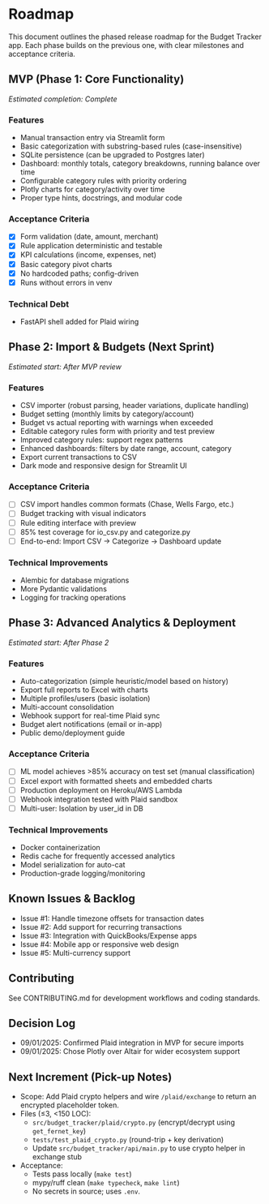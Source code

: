 # Roadmap

This document outlines the phased release roadmap for the Budget Tracker app. Each phase builds on the previous one, with clear milestones and acceptance criteria.

## MVP (Phase 1: Core Functionality)

*Estimated completion: Complete*

### Features
- Manual transaction entry via Streamlit form
- Basic categorization with substring-based rules (case-insensitive)
- SQLite persistence (can be upgraded to Postgres later)
- Dashboard: monthly totals, category breakdowns, running balance over time
- Configurable category rules with priority ordering
- Plotly charts for category/activity over time
- Proper type hints, docstrings, and modular code

### Acceptance Criteria
- [x] Form validation (date, amount, merchant)
- [x] Rule application deterministic and testable
- [x] KPI calculations (income, expenses, net)
- [x] Basic category pivot charts
- [x] No hardcoded paths; config-driven
- [x] Runs without errors in venv

### Technical Debt
- FastAPI shell added for Plaid wiring

## Phase 2: Import & Budgets (Next Sprint)

*Estimated start: After MVP review*

### Features
- CSV importer (robust parsing, header variations, duplicate handling)
- Budget setting (monthly limits by category/account)
- Budget vs actual reporting with warnings when exceeded
- Editable category rules form with priority and test preview
- Improved category rules: support regex patterns
- Enhanced dashboards: filters by date range, account, category
- Export current transactions to CSV
- Dark mode and responsive design for Streamlit UI

### Acceptance Criteria
- [ ] CSV import handles common formats (Chase, Wells Fargo, etc.)
- [ ] Budget tracking with visual indicators
- [ ] Rule editing interface with preview
- [ ] 85% test coverage for io_csv.py and categorize.py
- [ ] End-to-end: Import CSV → Categorize → Dashboard update

### Technical Improvements
- Alembic for database migrations
- More Pydantic validations
- Logging for tracking operations

## Phase 3: Advanced Analytics & Deployment

*Estimated start: After Phase 2*

### Features
- Auto-categorization (simple heuristic/model based on history)
- Export full reports to Excel with charts
- Multiple profiles/users (basic isolation)
- Multi-account consolidation
- Webhook support for real-time Plaid sync
- Budget alert notifications (email or in-app)
- Public demo/deployment guide

### Acceptance Criteria
- [ ] ML model achieves >85% accuracy on test set (manual classification)
- [ ] Excel export with formatted sheets and embedded charts
- [ ] Production deployment on Heroku/AWS Lambda
- [ ] Webhook integration tested with Plaid sandbox
- [ ] Multi-user: Isolation by user_id in DB

### Technical Improvements
- Docker containerization
- Redis cache for frequently accessed analytics
- Model serialization for auto-cat
- Production-grade logging/monitoring

## Known Issues & Backlog

- Issue #1: Handle timezone offsets for transaction dates
- Issue #2: Add support for recurring transactions
- Issue #3: Integration with QuickBooks/Expense apps
- Issue #4: Mobile app or responsive web design
- Issue #5: Multi-currency support

## Contributing

See CONTRIBUTING.md for development workflows and coding standards.

## Decision Log

- 09/01/2025: Confirmed Plaid integration in MVP for secure imports
- 09/01/2025: Chose Plotly over Altair for wider ecosystem support

## Next Increment (Pick-up Notes)

- Scope: Add Plaid crypto helpers and wire `/plaid/exchange` to return an encrypted placeholder token.
- Files (≤3, <150 LOC):
  - `src/budget_tracker/plaid/crypto.py` (encrypt/decrypt using `get_fernet_key`)
  - `tests/test_plaid_crypto.py` (round-trip + key derivation)
  - Update `src/budget_tracker/api/main.py` to use crypto helper in exchange stub
- Acceptance:
  - Tests pass locally (`make test`)
  - mypy/ruff clean (`make typecheck`, `make lint`)
  - No secrets in source; uses `.env`.
